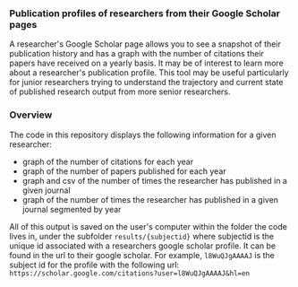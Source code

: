 ### Publication profiles of researchers from their Google Scholar pages

A researcher's Google Scholar page allows you to see a snapshot of their publication history and has a graph with the number of citations their papers have received on a yearly basis. It may be of interest to learn more about a researcher's publication profile. This tool may be useful particularly for junior researchers trying to understand the trajectory and current state of published research output from more senior researchers. 


### Overview

The code in this repository displays the following information for a given researcher: 
  - graph of the number of citations for each year
  - graph of the number of papers published for each year
  - graph and csv of the number of times the researcher has published in a given journal
  - graph of the number of times the researcher has published in a given journal segmented by year

All of this output is saved on the user's computer within the folder the code lives in, under the subfolder ```results/{subjectid}``` where subjectid is the unique id associated with a researchers google scholar profile. It can be found in the url to their google scholar. For example, ```l8WuQJgAAAAJ``` is the subject id for the profile with the following url:  ```https://scholar.google.com/citations?user=l8WuQJgAAAAJ&hl=en```
